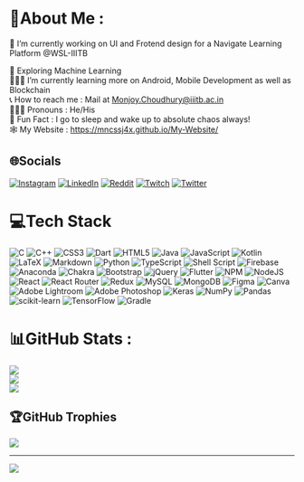 # 💫About Me :
🔧 I’m currently working on UI and Frotend design for a Navigate Learning Platform @WSL-IIITB <br/>

🤖 Exploring Machine Learning <br/>
🙇🏻‍♂️ I’m currently learning more on Android, Mobile Development as well as Blockchain <br/>
📞 How to reach me : Mail at Monjoy.Choudhury@iiitb.ac.in <br/>
🙆🏻‍♂️ Pronouns : He/His <br/>
👀 Fun Fact : I go to sleep and wake up to absolute chaos always! <br/> 
🕸 My Website : https://mncssj4x.github.io/My-Website/ <br/>

## 🌐Socials
[![Instagram](https://img.shields.io/badge/Instagram-%23E4405F.svg?logo=Instagram&logoColor=white)](https://instagram.com/suckupforyournovel) [![LinkedIn](https://img.shields.io/badge/LinkedIn-%230077B5.svg?logo=linkedin&logoColor=white)](https://linkedin.com/in/monjoy-narayan-choudhury-a424b3200) [![Reddit](https://img.shields.io/badge/Reddit-%23FF4500.svg?logo=Reddit&logoColor=white)](https://reddit.com/user/AverageManoj) [![Twitch](https://img.shields.io/badge/Twitch-%239146FF.svg?logo=Twitch&logoColor=white)](https://twitch.tv/mncssj4x) [![Twitter](https://img.shields.io/badge/Twitter-%231DA1F2.svg?logo=Twitter&logoColor=white)](https://twitter.com/NarayanMonjoy) 

# 💻Tech Stack
![C](https://img.shields.io/badge/c-%2300599C.svg?style=flat-square&logo=c&logoColor=white) ![C++](https://img.shields.io/badge/c++-%2300599C.svg?style=flat-square&logo=c%2B%2B&logoColor=white) ![CSS3](https://img.shields.io/badge/css3-%231572B6.svg?style=flat-square&logo=css3&logoColor=white) ![Dart](https://img.shields.io/badge/dart-%230175C2.svg?style=flat-square&logo=dart&logoColor=white) ![HTML5](https://img.shields.io/badge/html5-%23E34F26.svg?style=flat-square&logo=html5&logoColor=white) ![Java](https://img.shields.io/badge/java-%23ED8B00.svg?style=flat-square&logo=java&logoColor=white) ![JavaScript](https://img.shields.io/badge/javascript-%23323330.svg?style=flat-square&logo=javascript&logoColor=%23F7DF1E) ![Kotlin](https://img.shields.io/badge/kotlin-%230095D5.svg?style=flat-square&logo=kotlin&logoColor=white) ![LaTeX](https://img.shields.io/badge/latex-%23008080.svg?style=flat-square&logo=latex&logoColor=white) ![Markdown](https://img.shields.io/badge/markdown-%23000000.svg?style=flat-square&logo=markdown&logoColor=white) ![Python](https://img.shields.io/badge/python-3670A0?style=flat-square&logo=python&logoColor=ffdd54) ![TypeScript](https://img.shields.io/badge/typescript-%23007ACC.svg?style=flat-square&logo=typescript&logoColor=white) ![Shell Script](https://img.shields.io/badge/shell_script-%23121011.svg?style=flat-square&logo=gnu-bash&logoColor=white) ![Firebase](https://img.shields.io/badge/firebase-%23039BE5.svg?style=flat-square&logo=firebase) ![Anaconda](https://img.shields.io/badge/Anaconda-%2344A833.svg?style=flat-square&logo=anaconda&logoColor=white) ![Chakra](https://img.shields.io/badge/chakra-%234ED1C5.svg?style=flat-square&logo=chakraui&logoColor=white) ![Bootstrap](https://img.shields.io/badge/bootstrap-%23563D7C.svg?style=flat-square&logo=bootstrap&logoColor=white) ![jQuery](https://img.shields.io/badge/jquery-%230769AD.svg?style=flat-square&logo=jquery&logoColor=white) ![Flutter](https://img.shields.io/badge/Flutter-%2302569B.svg?style=flat-square&logo=Flutter&logoColor=white) ![NPM](https://img.shields.io/badge/NPM-%23000000.svg?style=flat-square&logo=npm&logoColor=white) ![NodeJS](https://img.shields.io/badge/node.js-6DA55F?style=flat-square&logo=node.js&logoColor=white) ![React](https://img.shields.io/badge/react-%2320232a.svg?style=flat-square&logo=react&logoColor=%2361DAFB) ![React Router](https://img.shields.io/badge/React_Router-CA4245?style=flat-square&logo=react-router&logoColor=white) ![Redux](https://img.shields.io/badge/redux-%23593d88.svg?style=flat-square&logo=redux&logoColor=white) ![MySQL](https://img.shields.io/badge/mysql-%2300f.svg?style=flat-square&logo=mysql&logoColor=white) ![MongoDB](https://img.shields.io/badge/MongoDB-%234ea94b.svg?style=flat-square&logo=mongodb&logoColor=white) 	![Figma](https://img.shields.io/badge/figma-%23F24E1E.svg?style=flat-square&logo=figma&logoColor=white) ![Canva](https://img.shields.io/badge/Canva-%2300C4CC.svg?style=flat-square&logo=Canva&logoColor=white) ![Adobe Lightroom](https://img.shields.io/badge/Adobe%20Lightroom-31A8FF.svg?style=flat-square&logo=Adobe%20Lightroom&logoColor=white) ![Adobe Photoshop](https://img.shields.io/badge/adobephotoshop-%2331A8FF.svg?style=flat-square&logo=adobephotoshop&logoColor=white) ![Keras](https://img.shields.io/badge/Keras-%23D00000.svg?style=flat-square&logo=Keras&logoColor=white) ![NumPy](https://img.shields.io/badge/numpy-%23013243.svg?style=flat-square&logo=numpy&logoColor=white) ![Pandas](https://img.shields.io/badge/pandas-%23150458.svg?style=flat-square&logo=pandas&logoColor=white) ![scikit-learn](https://img.shields.io/badge/scikit--learn-%23F7931E.svg?style=flat-square&logo=scikit-learn&logoColor=white) ![TensorFlow](https://img.shields.io/badge/TensorFlow-%23FF6F00.svg?style=flat-square&logo=TensorFlow&logoColor=white) ![Gradle](https://img.shields.io/badge/Gradle-02303A.svg?style=flat-square&logo=Gradle&logoColor=white)
# 📊GitHub Stats :
![](https://github-readme-stats.vercel.app/api?username=MnCSSJ4x&theme=dark&hide_border=true&include_all_commits=false&count_private=true)<br/>
![](https://github-readme-streak-stats.herokuapp.com/?user=MnCSSJ4x&theme=dark&hide_border=true)<br/>
![](https://github-readme-stats.vercel.app/api/top-langs/?username=MnCSSJ4x&theme=dark&hide_border=true&include_all_commits=false&count_private=true&layout=compact)

## 🏆GitHub Trophies
![](https://github-profile-trophy.vercel.app/?username=MnCSSJ4x&theme=discord&no-frame=true&no-bg=false&margin-w=4)

---
[![](https://visitcount.itsvg.in/api?id=MnCSSJ4x&icon=0&color=12)](https://visitcount.itsvg.in)
